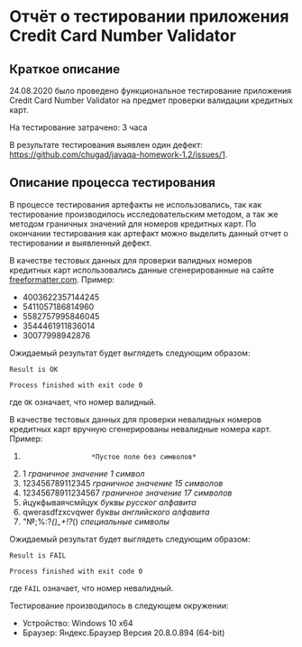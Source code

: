 # Отчёт о тестировании приложения Credit Card Number Validator

## Краткое описание

24.08.2020 было проведено функциональное тестирование приложения Credit Card Number Validator на предмет проверки валидации кредитных карт.

На тестирование затрачено: 3 часа

В результате тестирования выявлен один дефект: https://github.com/chugad/javaqa-homework-1.2/issues/1.
## Описание процесса тестирования

В процессе тестирования артефакты не использовались, так как тестирование производилось исследовательским методом, а так же методом граничных значений для номеров кредитных карт. По окончании тестирования как артефакт можно выделить данный отчет о тестировании и выявленный дефект.

В качестве тестовых данных для проверки валидных номеров кредитных карт использовались данные сгенерированные на сайте [freeformatter.com](https://www.freeformatter.com/credit-card-number-generator-validator.html). 
Пример:
* 4003622357144245
* 5411057186814960
* 5582757995846045
* 3544461911836014
* 30077998942876

Ожидаемый результат будет выглядеть следующим образом:
```"C:\Program Files\AdoptOpenJDK\jdk-11.0.8.10-hotspot\bin\java.exe" -javaagent:C:\Users\chuga\AppData\Local\JetBrains\Toolbox\apps\IDEA-C\ch-0\202.6397.94\lib\idea_rt.jar=53438:C:\Users\chuga\AppData\Local\JetBrains\Toolbox\apps\IDEA-C\ch-0\202.6397.94\bin -Dfile.encoding=UTF-8 -classpath C:\Users\chuga\IdeaProjects\untitled\out\production\untitled Main
Result is OK

Process finished with exit code 0
```
где `OK` означает, что номер валидный.

В качестве тестовых данных для проверки невалидных номеров кредитных карт вручную сгенерированы невалидные номера карт. 
Пример:

1.                      *Пустое поле без символов*
2. 1                      *граничное значение 1 символ*
3. 123456789112345        *граничное значение 15 символов*
4. 12345678911234567      *граничное значение 17 символов*
5. йцукфываячсмйцук       *буквы русског алфавита*
6. qwerasdfzxcvqwer       *буквы английского алфавита*
7. "№;%:?*()_+!?*()       *специальные символы*

Ожидаемый результат будет выглядеть следующим образом:
```"C:\Program Files\AdoptOpenJDK\jdk-11.0.8.10-hotspot\bin\java.exe" -javaagent:C:\Users\chuga\AppData\Local\JetBrains\Toolbox\apps\IDEA-C\ch-0\202.6397.94\lib\idea_rt.jar=62060:C:\Users\chuga\AppData\Local\JetBrains\Toolbox\apps\IDEA-C\ch-0\202.6397.94\bin -Dfile.encoding=UTF-8 -classpath C:\Users\chuga\IdeaProjects\untitled\out\production\untitled Main
Result is FAIL

Process finished with exit code 0
```
где `FAIL` означает, что номер невалидный.

Тестирование производилось в следующем окружении:
* Устройство: Windows 10 x64
* Браузер: Яндекс.Браузер Версия 20.8.0.894 (64-bit)
